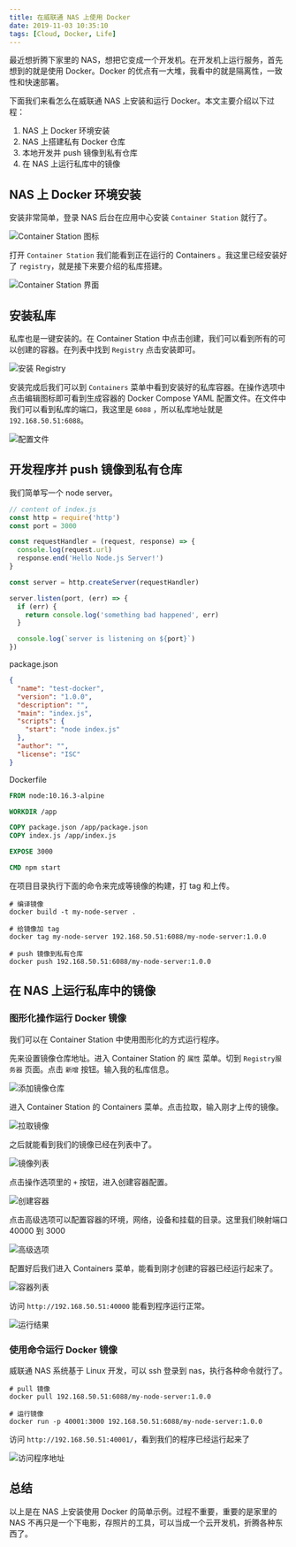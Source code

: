 ```yaml
---
title: 在威联通 NAS 上使用 Docker
date: 2019-11-03 10:35:10
tags: [Cloud, Docker, Life]
---
```


最近想折腾下家里的 NAS，想把它变成一个开发机。在开发机上运行服务，首先想到的就是使用 Docker。Docker 的优点有一大堆，我看中的就是隔离性，一致性和快速部署。
 
<!-- more -->

下面我们来看怎么在威联通 NAS 上安装和运行 Docker。本文主要介绍以下过程：

1. NAS 上 Docker 环境安装
2. NAS 上搭建私有 Docker 仓库
3. 本地开发并 push 镜像到私有仓库
4. 在 NAS 上运行私库中的镜像

## NAS 上 Docker 环境安装

安装非常简单，登录 NAS 后台在应用中心安装 `Container Station` 就行了。

![Container Station 图标](container-station-icon.png)

打开 `Container Station` 我们能看到正在运行的 Containers 。我这里已经安装好了 `registry`，就是接下来要介绍的私库搭建。

![Container Station 界面](overview.png)

## 安装私库

私库也是一键安装的。在 Container Station 中点击创建，我们可以看到所有的可以创建的容器。在列表中找到 `Registry` 点击安装即可。

![安装 Registry](install-registry.png)

安装完成后我们可以到 `Containers` 菜单中看到安装好的私库容器。在操作选项中点击编辑图标即可看到生成容器的 Docker Compose YAML 配置文件。在文件中我们可以看到私库的端口，我这里是 `6088` ，所以私库地址就是`192.168.50.51:6088`。

![配置文件](registry-yaml.png)

## 开发程序并 push 镜像到私有仓库

我们简单写一个 node server。

```javascript
// content of index.js
const http = require('http')
const port = 3000

const requestHandler = (request, response) => {
  console.log(request.url)
  response.end('Hello Node.js Server!')
}

const server = http.createServer(requestHandler)

server.listen(port, (err) => {
  if (err) {
    return console.log('something bad happened', err)
  }

  console.log(`server is listening on ${port}`)
})
```

package.json


```json
{
  "name": "test-docker",
  "version": "1.0.0",
  "description": "",
  "main": "index.js",
  "scripts": {
    "start": "node index.js"
  },
  "author": "",
  "license": "ISC"
}

```

Dockerfile

```Dockerfile
FROM node:10.16.3-alpine

WORKDIR /app

COPY package.json /app/package.json
COPY index.js /app/index.js

EXPOSE 3000

CMD npm start
```

在项目目录执行下面的命令来完成等镜像的构建，打 tag 和上传。

```
# 编译镜像
docker build -t my-node-server .

# 给镜像加 tag
docker tag my-node-server 192.168.50.51:6088/my-node-server:1.0.0  

# push 镜像到私有仓库
docker push 192.168.50.51:6088/my-node-server:1.0.0
```

## 在 NAS 上运行私库中的镜像

### 图形化操作运行 Docker 镜像

我们可以在 Container Station 中使用图形化的方式运行程序。

先来设置镜像仓库地址。进入 Container Station 的 `属性` 菜单。切到 `Registry服务器` 页面。点击 `新增` 按钮。输入我的私库信息。

![添加镜像仓库](add-registry.png)

进入 Container Station 的 Containers 菜单。点击拉取，输入刚才上传的镜像。

![拉取镜像](pull-image.png)

之后就能看到我们的镜像已经在列表中了。

![镜像列表](images-list.png)

点击操作选项里的 `+` 按钮，进入创建容器配置。

![创建容器](add-container.png)

点击高级选项可以配置容器的环境，网络，设备和挂载的目录。这里我们映射端口 40000 到 3000

![高级选项](advanced-settings.png)

配置好后我们进入 Containers 菜单，能看到刚才创建的容器已经运行起来了。

![容器列表](containers-list.png)

访问 `http://192.168.50.51:40000` 能看到程序运行正常。

![运行结果](ui-result.png)


### 使用命令运行 Docker 镜像

威联通 NAS 系统基于 Linux 开发，可以 ssh 登录到 nas，执行各种命令就行了。

```
# pull 镜像
docker pull 192.168.50.51:6088/my-node-server:1.0.0

# 运行镜像
docker run -p 40001:3000 192.168.50.51:6088/my-node-server:1.0.0
```

访问 `http://192.168.50.51:40001/`，看到我们的程序已经运行起来了

![访问程序地址](docker-run.png)

## 总结

以上是在 NAS 上安装使用 Docker 的简单示例。过程不重要，重要的是家里的 NAS 不再只是一个下电影，存照片的工具，可以当成一个云开发机，折腾各种东西了。
